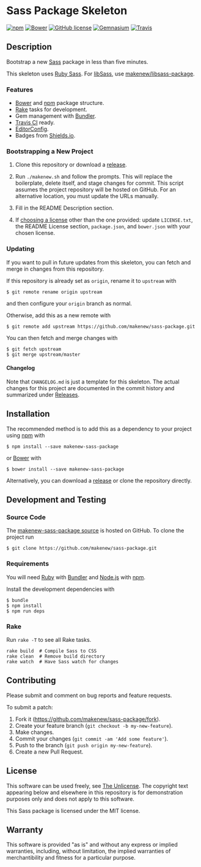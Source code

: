 # Sass Package Skeleton

[![npm](https://img.shields.io/npm/v/makenew-sass-package.svg)](https://www.npmjs.com/package/makenew-sass-package)
[![Bower](https://img.shields.io/bower/v/makenew-sass-package.svg)](http://bower.io/search/?q=makenew-sass-package)
[![GitHub license](https://img.shields.io/github/license/makenew/sass-package.svg)](./LICENSE.txt)
[![Gemnasium](https://img.shields.io/gemnasium/makenew/sass-package.svg)](https://gemnasium.com/makenew/sass-package)
[![Travis](https://img.shields.io/travis/makenew/sass-package.svg)](https://travis-ci.org/makenew/sass-package)

## Description

Bootstrap a new [Sass] package in less than five minutes.

This skeleton uses [Ruby Sass][Sass].
For [libSass], use [makenew/libsass-package].

[libSass]: http://libsass.org/
[makenew/libsass-package]: https://github.com/makenew/libsass-package
[Sass]: http://sass-lang.com/

[Sass]: http://sass-lang.com/

### Features

* [Bower] and [npm] package structure.
* [Rake] tasks for development.
* Gem management with [Bundler].
* [Travis CI] ready.
* [EditorConfig].
* Badges from [Shields.io].

[Bower]: http://bower.io/
[Bundler]: http://bundler.io/
[EditorConfig]: http://editorconfig.org/
[Rake]: https://github.com/jimweirich/rake
[npm]: https://www.npmjs.com/
[Shields.io]: http://shields.io/
[Travis CI]: https://travis-ci.org/

### Bootstrapping a New Project

1. Clone this repository or download a [release][Releases].

2. Run `./makenew.sh` and follow the prompts.
   This will replace the boilerplate, delete itself,
   and stage changes for commit.
   This script assumes the project repository will be hosted on GitHub.
   For an alternative location, you must update the URLs manually.

3. Fill in the README Description section.

4. If [choosing a license][Choose a license] other than the one provided:
   update `LICENSE.txt`, the README License section,
   `package.json`, and `bower.json` with your chosen license.

[Choose a license]: http://choosealicense.com/
[Releases]: https://github.com/makenew/sass-package/releases
[The Unlicense]: http://unlicense.org/UNLICENSE

### Updating

If you want to pull in future updates from this skeleton,
you can fetch and merge in changes from this repository.

If this repository is already set as `origin`,
rename it to `upstream` with

```
$ git remote rename origin upstream
```

and then configure your `origin` branch as normal.

Otherwise, add this as a new remote with

```
$ git remote add upstream https://github.com/makenew/sass-package.git
```

You can then fetch and merge changes with

```
$ git fetch upstream
$ git merge upstream/master
```

#### Changelog

Note that `CHANGELOG.md` is just a template for this skeleton.
The actual changes for this project are documented in the commit history
and summarized under [Releases].

## Installation

The recommended method is to add this as a dependency
to your project using [npm] with

```
$ npm install --save makenew-sass-package
```

or [Bower] with

```
$ bower install --save makenew-sass-package
```

Alternatively, you can download a [release][Releases]
or clone the repository directly.

[Bower]: http://bower.io/
[npm]: https://www.npmjs.com/
[Releases]: https://github.com/makenew/sass-package/releases

## Development and Testing

### Source Code

The [makenew-sass-package source] is hosted on GitHub.
To clone the project run

```
$ git clone https://github.com/makenew/sass-package.git
```

[makenew-sass-package source]: https://github.com/makenew/sass-package

### Requirements

You will need [Ruby] with [Bundler] and [Node.js] with [npm].

Install the development dependencies with

```
$ bundle
$ npm install
$ npm run deps
```

[Bundler]: http://bundler.io/
[Node.js]: https://nodejs.org/
[Ruby]: https://www.ruby-lang.org/

### Rake

Run `rake -T` to see all Rake tasks.

```
rake build  # Compile Sass to CSS
rake clean  # Remove build directory
rake watch  # Have Sass watch for changes
```

## Contributing

Please submit and comment on bug reports and feature requests.

To submit a patch:

1. Fork it (https://github.com/makenew/sass-package/fork).
2. Create your feature branch (`git checkout -b my-new-feature`).
3. Make changes.
4. Commit your changes (`git commit -am 'Add some feature'`).
5. Push to the branch (`git push origin my-new-feature`).
6. Create a new Pull Request.

## License

This software can be used freely, see [The Unlicense].
The copyright text appearing below and elsewhere in this repository
is for demonstration purposes only and does not apply to this software.

This Sass package is licensed under the MIT license.

## Warranty

This software is provided "as is" and without any express or
implied warranties, including, without limitation, the implied
warranties of merchantibility and fitness for a particular
purpose.
